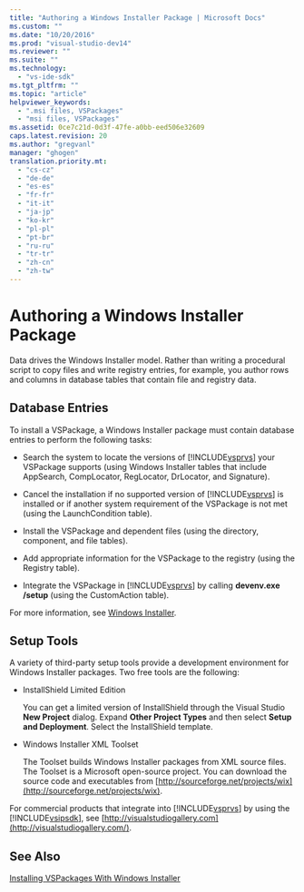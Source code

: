 ```yaml
---
title: "Authoring a Windows Installer Package | Microsoft Docs"
ms.custom: ""
ms.date: "10/20/2016"
ms.prod: "visual-studio-dev14"
ms.reviewer: ""
ms.suite: ""
ms.technology: 
  - "vs-ide-sdk"
ms.tgt_pltfrm: ""
ms.topic: "article"
helpviewer_keywords: 
  - ".msi files, VSPackages"
  - "msi files, VSPackages"
ms.assetid: 0ce7c21d-0d3f-47fe-a0bb-eed506e32609
caps.latest.revision: 20
ms.author: "gregvanl"
manager: "ghogen"
translation.priority.mt: 
  - "cs-cz"
  - "de-de"
  - "es-es"
  - "fr-fr"
  - "it-it"
  - "ja-jp"
  - "ko-kr"
  - "pl-pl"
  - "pt-br"
  - "ru-ru"
  - "tr-tr"
  - "zh-cn"
  - "zh-tw"
---
```

# Authoring a Windows Installer Package
Data drives the Windows Installer model. Rather than writing a procedural script to copy files and write registry entries, for example, you author rows and columns in database tables that contain file and registry data.  
  
## Database Entries  
 To install a VSPackage, a Windows Installer package must contain database entries to perform the following tasks:  
  
-   Search the system to locate the versions of [!INCLUDE[vsprvs](../code-quality/includes/vsprvs_md.md)] your VSPackage supports (using Windows Installer tables that include AppSearch, CompLocator, RegLocator, DrLocator, and Signature).  
  
-   Cancel the installation if no supported version of [!INCLUDE[vsprvs](../code-quality/includes/vsprvs_md.md)] is installed or if another system requirement of the VSPackage is not met (using the LaunchCondition table).  
  
-   Install the VSPackage and dependent files (using the directory, component, and file tables).  
  
-   Add appropriate information for the VSPackage to the registry (using the Registry table).  
  
-   Integrate the VSPackage in [!INCLUDE[vsprvs](../code-quality/includes/vsprvs_md.md)] by calling **devenv.exe /setup** (using the CustomAction table).  
  
 For more information, see [Windows Installer](http://msdn.microsoft.com/library/cc185688\(VS.85\).aspx).  
  
## Setup Tools  
 A variety of third-party setup tools provide a development environment for Windows Installer packages. Two free tools are the following:  
  
-   InstallShield Limited Edition  
  
     You can get a limited version of InstallShield through the Visual Studio **New Project** dialog. Expand **Other Project Types** and then select **Setup and Deployment**. Select the InstallShield template.  
  
-   Windows Installer XML Toolset  
  
     The Toolset builds Windows Installer packages from XML source files. The Toolset is a Microsoft open-source project. You can download the source code and executables from [http://sourceforge.net/projects/wix](http://sourceforge.net/projects/wix).  
  
 For commercial products that integrate into [!INCLUDE[vsprvs](../code-quality/includes/vsprvs_md.md)] by using the [!INCLUDE[vsipsdk](../extensibility/includes/vsipsdk_md.md)], see [http://visualstudiogallery.com](http://visualstudiogallery.com/).  
  
## See Also  
 [Installing VSPackages With Windows Installer](../extensibility-internals/installing-vspackages-with-windows-installer.md)